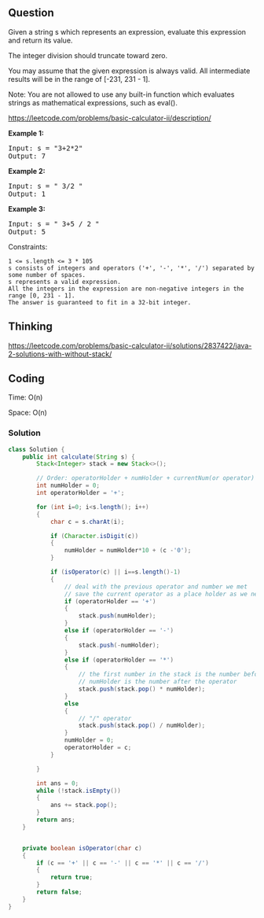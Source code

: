 ## Question
Given a string s which represents an expression, evaluate this expression and return its value.

The integer division should truncate toward zero.

You may assume that the given expression is always valid. All intermediate results will be in the range of [-231, 231 - 1].

Note: You are not allowed to use any built-in function which evaluates strings as mathematical expressions, such as eval().

https://leetcode.com/problems/basic-calculator-ii/description/

**Example 1:**
<pre>
Input: s = "3+2*2"
Output: 7
</pre>

**Example 2:**
<pre>
Input: s = " 3/2 "
Output: 1
</pre>

**Example 3:**
<pre>
Input: s = " 3+5 / 2 "
Output: 5
</pre>

Constraints:

    1 <= s.length <= 3 * 105
    s consists of integers and operators ('+', '-', '*', '/') separated by some number of spaces.
    s represents a valid expression.
    All the integers in the expression are non-negative integers in the range [0, 231 - 1].
    The answer is guaranteed to fit in a 32-bit integer.



## Thinking
https://leetcode.com/problems/basic-calculator-ii/solutions/2837422/java-2-solutions-with-without-stack/

## Coding
Time: O(n) 

Space: O(n)

### Solution
```java
class Solution {
    public int calculate(String s) {
        Stack<Integer> stack = new Stack<>();

        // Order: operatorHolder + numHolder + currentNum(or operator)
        int numHolder = 0;
        int operatorHolder = '+';

        for (int i=0; i<s.length(); i++)
        {
            char c = s.charAt(i);

            if (Character.isDigit(c))
            {
                numHolder = numHolder*10 + (c -'0');
            }

            if (isOperator(c) || i==s.length()-1)
            {
                // deal with the previous operator and number we met
                // save the current operator as a place holder as we need the following number to do calculation
                if (operatorHolder == '+')
                {
                    stack.push(numHolder);
                }
                else if (operatorHolder == '-')
                {
                    stack.push(-numHolder);
                }
                else if (operatorHolder == '*')
                {
                    // the first number in the stack is the number before the operator
                    // numHolder is the number after the operator
                    stack.push(stack.pop() * numHolder);
                }
                else
                {
                    // "/" operator
                    stack.push(stack.pop() / numHolder);
                }
                numHolder = 0;
                operatorHolder = c;
            }

        }

        int ans = 0;
        while (!stack.isEmpty())
        {
            ans += stack.pop();
        }
        return ans;
    }


    private boolean isOperator(char c)
    {
        if (c == '+' || c == '-' || c == '*' || c == '/')
        {
            return true;
        }
        return false;
    }
}
```
